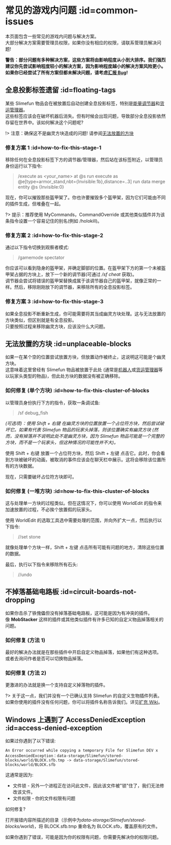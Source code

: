# 常见的游戏内问题 :id=common-issues

本页面包含一些常见的游戏内问题与解决方案。  
大部分解决方案需要管理员权限，如果你没有相应的权限，请联系管理员解决问题!

**警告：部分问题有多种解决方案，这些方案将由影响程度从小到大排序。我们强烈建议你先尝试影响程度较小的解决方案，因为影响程度越小的解决方案风险更小。如果你已经尝试了所有方案但都未解决问题，请考虑[汇报 Bug](/How-to-report-bugs)!**

## 全息投影标签遗留 :id=floating-tags

某些 Slimefun 物品会在被放置后自动创建全息投影标签，特别是[能量调节器](/Energy-Regulator)和[货运管理器](/Cargo-Manager)。  
这些标签应该会在破坏机器后消失。但有时候会出现问题，导致部分全息投影依然存留在世界中。该如何解决这个问题呢?

!> 注意：确保这不是幽灵方块造成的问题! 请参阅[无法放置的方块](#unplaceable-blocks)

### 修复方案 1 :id=how-to-fix-this-stage-1

移除任何在全息投影标签下方的调节器/管理器，然后站在该标签附近，以管理员身份运行以下指令:

> /execute as <your_name> at @s run execute as @e[type=armor_stand,nbt={Invisible:1b},distance=..3] run data merge entity @s {Invisible:0}

现在，你可以摧毁那些盔甲架了。你也许要摧毁多个盔甲架，因为它们可能由不同的插件生成，但堆叠在一起。

?> 提示：推荐使用 MyCommands，CommandOverride 或其他类似插件并为该条指令设置一个容易记住的别名(例如 /holokill)。

### 修复方案 2 :id=how-to-fix-this-stage-2

通过以下指令切换到观察者模式:

> /gamemode spectator

你应该可以看到隐身的盔甲架，并确定脚部的位置。在盔甲架下方的第一个未被盔甲架占据的方块上，放下一个新的调节器(可通过 */sf cheat* 获取)。  
调节器会尝试将错误的盔甲架替换成属于该调节器自己的盔甲架，就像正常的一样。然后，移除刚刚放下的调节器，来移除所有的全息投影标签。

### 修复方案 3 :id=how-to-fix-this-stage-3

如果全息投影不断重新生成，你可能需要将其当成幽灵方块处理。这与无法放置的方块类似，但区别就是有全息投影。  
只要按照过程来移除幽灵方块，应该没什么大问题。

## 无法放置的方块 :id=unplaceable-blocks

如果一在某个空的位置尝试放置方块，但放置动作被终止，这说明这可能是个幽灵方块。  
这意味着这里曾经有 Slimefun 物品被放置于此处 (通常是[机器人](/Androids)或[货运管理器](/Cargo-Management)等以玩家头类型的物品)，但此处方块的数据没有被正确移除。

### 如何修复 (单个方块) :id=how-to-fix-this-cluster-of-blocks

以管理员身份执行下方的指令，获取一条调试鱼:

> /sf debug_fish

*(可选项)：使用 Shift + 右键 在幽灵方块的位置放置一个占位符方块，然后尝试破坏它。如果有代表 Slimefun 物品的玩家头掉落，则该位置确实有幽灵方块 (然而，没有掉落并不说明此处不是幽灵方块，因为 Slimefun 物品可能是一个完整的方块，而不是一个玩家头，但这种情况的可能性并不大)。*

使用 Shift + 右键 放置一个占位符方块，然后 Shift + 左键 点击它。此时，你会看到方块被破坏的动画，被取消的事件应该会在聊天栏中展示。这将会移除该位置所有的方块数据。

现在，只需要破坏占位符方块即可。

### 如何修复 (一堆方块) :id=how-to-fix-this-cluster-of-blocks

这与处理单一方块的过程类似。但在这情况下，你可以使用 WorldEdit 的指令来加速放置的过程，不必挨个放置假的玩家头。

使用 WorldEdit 的选取工具选中需要处理的范围，并向外扩大一点，然后执行以下指令:

> //set stone

就像处理单个方块一样，Shift + 左键 点击所有可能有问题的地方，清除这些位置的数据。

最后，执行以下指令来移除所有石头:

> //undo

## 不掉落基础电路板 :id=circuit-boards-not-dropping

如果你击杀了铁傀儡但没有掉落基础电路板，这可能是因为有冲突的插件。  
像 **MobStacker** 这样的插件或其他类似插件有许多已知的自定义物品掉落相关的问题。

### 如何修复 (方法 1)

最好的解决办法就是在那些插件中开启自定义物品掉落，如果他们有这种选项。  
或者去询问作者是否可以切换物品掉落。

### 如何修复 (方法 2)

更激进的办法就是换一个支持自定义掉落物的插件。  

?> 关于这一点，我们并没有一个已确认支持 Slimefun 的自定义生物插件列表。如果你使用的插件没有任何问题，你可以将插件名称告诉我们。详见[扩充 Wiki](/Expanding-the-Wiki)。

## Windows 上遇到了 AccessDeniedException :id=access-denied-exception

如果过你遇到了以下错误:

```
An Error occurred while copying a temporary File for Slimefun DEV x
AccessDeniedException：data-storage/Slimefun/stored-blocks/world/BLOCK.sfb.tmp -> data-storage/Slimefun/stored-blocks/world/BLOCK.sfb
```

这通常是因为:

- 文件锁 - 另外一个进程正在访问此文件，因此该文件被"锁"住了，我们无法修改该文件。
- 文件权限 - 你的文件权限有问题

如何修复?

打开报错内容所描述的目录（示例中为*data-storage/Slimefun/stored-blocks/world*)，将 BLOCK.sfb.tmp 重命名为 BLOCK.sfb，覆盖原有的文件。

如果你遇到了错误，可能是因为你的权限有问题，你需要先解决你的权限问题。
